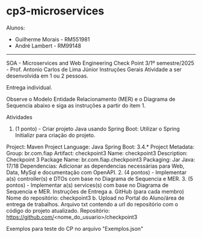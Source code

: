 # cp3-microservices

Alunos:
- Guilherme Morais - RM551981
- André Lambert - RM99148

--- 

SOA - Microservices and Web Engineering
Check Point 3/1º semestre/2025 - Prof. Antonio Carlos de Lima Júnior
Instruções Gerais
Atividade a ser desenvolvida em 1 ou 2 pessoas.

Entrega individual.

Observe o Modelo Entidade Relacionamento (MER) e o Diagrama de Sequencia abaixo e siga as instruções a partir do item 1.





Atividades
1. (1 ponto) - Criar projeto Java usando Spring Boot:
Utilizar o Spring Initializr para criação do projeto.

Project: Maven Project
Language: Java
Spring Boot: 3.4.*
Project Metadata:
Group: br.com.fiap
Artifact: checkpoint3
Name: checkpoint3
Description: Checkpoint 3
Package Name: br.com.fiap.checkpoint3
Packaging: Jar
Java: 17/18
Dependencias:
Adicionar as dependencias necessárias para Web, Data, MySql e documentação com OpenAPI.
2. (4 pontos) - Implementar a(s) controller(s) e DTOs com base no Diagrama de Sequencia e MER.
3. (5 pontos) - Implementar a(s) services(s) com base no Diagrama de Sequencia e MER.
Instruções de Entrega
a. GitHub (para cada membro)
Nome do repositório: checkpoint3
b. Upload no Portal do Aluno/área de entrega de trabalhos.
Arquivo txt contendo a url do repositório com o código do projeto atualizado.
Repositório: https://github.com/<nome_do_usuario>/checkpoint3



Exemplos para teste do CP no arquivo "Exemplos.json"
